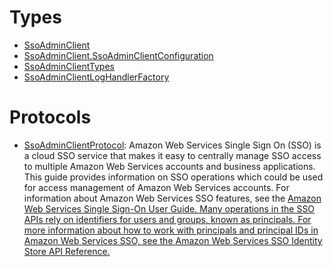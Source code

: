 # Types

  - [SsoAdminClient](/aws-sdk-swift/reference/0.x/AWSSSOAdmin/SsoAdminClient)
  - [SsoAdminClient.SsoAdminClientConfiguration](/aws-sdk-swift/reference/0.x/AWSSSOAdmin/SsoAdminClient_SsoAdminClientConfiguration)
  - [SsoAdminClientTypes](/aws-sdk-swift/reference/0.x/AWSSSOAdmin/SsoAdminClientTypes)
  - [SsoAdminClientLogHandlerFactory](/aws-sdk-swift/reference/0.x/AWSSSOAdmin/SsoAdminClientLogHandlerFactory)

# Protocols

  - [SsoAdminClientProtocol](/aws-sdk-swift/reference/0.x/AWSSSOAdmin/SsoAdminClientProtocol):
    Amazon Web Services Single Sign On (SSO) is a cloud SSO service that makes it easy to centrally manage SSO
    access to multiple Amazon Web Services accounts and business applications. This guide provides information on
    SSO operations which could be used for access management of Amazon Web Services accounts. For information about
    Amazon Web Services SSO features, see the <a href="https://docs.aws.amazon.com/singlesignon/latest/userguide/what-is.html">Amazon Web Services Single Sign-On User Guide.
    Many operations in the SSO APIs rely on identifiers for users and groups, known as
    principals. For more information about how to work with principals and principal IDs in Amazon Web Services SSO,
    see the <a href="https://docs.aws.amazon.com/singlesignon/latest/IdentityStoreAPIReference/welcome.html">Amazon Web Services SSO Identity Store API
    Reference.
